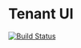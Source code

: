 # Tenant UI

[![Build Status](https://travis-ci.org/microbusinesslimited/TenantUI.png)](https://travis-ci.org/microbusinesslimited/TenantUI)

